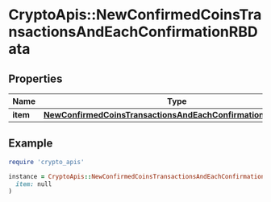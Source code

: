 # CryptoApis::NewConfirmedCoinsTransactionsAndEachConfirmationRBData

## Properties

| Name | Type | Description | Notes |
| ---- | ---- | ----------- | ----- |
| **item** | [**NewConfirmedCoinsTransactionsAndEachConfirmationRBDataItem**](NewConfirmedCoinsTransactionsAndEachConfirmationRBDataItem.md) |  |  |

## Example

```ruby
require 'crypto_apis'

instance = CryptoApis::NewConfirmedCoinsTransactionsAndEachConfirmationRBData.new(
  item: null
)
```

